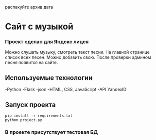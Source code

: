 распакуйте архив дата
# Сайт с музыкой

### Проект сделан для Яндекс лицея

Можно слушать музыку, смотреть текст песни.
На главной странице список всех песен.
Можно добавить свою.
После проверки админом песня появится на сайте.

## Используемые технологии

-Python
-Flask
-json
-HTML, CSS, JavaScript
-API YandexID

## Запуск проекта
```
pip install -r requirements.txt
python project.py
```
### В проекте присутствует тестовая БД